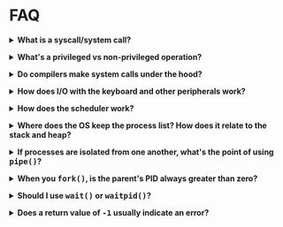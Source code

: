 # FAQ

<p><details><summary><b>What is a syscall/system call?</b></summary><p>

From a C programming perspective, you can think of a syscall as a function that
you call to get the OS to do something for you. It looks just like a regular function, but the behavior is different.

This is not a syscall:

```c
double x = sqrt(2);
```

You don't need any special access to hardware to compute a square root, so that just happens in _user space_ without involving the OS.

This _is_ a syscall:

```c
int fd = open("file.txt", O_CREAT|O_WRONLY);
```

Opening a file is something a regular user can't do (since they don't have
direct access to the hard disk). The `open()` syscall asks the OS to open the
file on the user's behalf. And the OS can agree or disagree to do that depending
on the user's authority level.

</p></details></p>

<!-- ===================================================================== -->

<p><details><summary><b>What's a privileged vs non-privileged operation?</b></summary><p>

Privileged operations need additional access to hardware or data that the user
is not normally allowed to access.

There are privileged instructions that a CPU won't execute unless in the proper
"supervisor" mode (sometimes called _ring-0_, or _system mode_ or _privileged
mode_).

An example might be accessing a file on a hard disk. A user cannot do this by
talking directly to the hardware. The user must request the OS do it on their
behalf using a syscall.

A non-privileged operation might be something like computing a square root. This
doesn't require any additional access to hardware, and the user program can do
this without asking the OS for anything.

Going between these modes is called a _context switch_. The state of the running
program is saved (so it can be restarted later), and then the OS kernel decides
what to do next. Sometimes it's executing a syscall on a process's behalf. Other
times it's scheduling an entirely different process to run.

```
        User mode           |          Privileged mode
        ---------           |          ---------------
compute square root         |
estimate pi                 |
open a file         <-------+------->    open syscall
compute pi/2                |
write to file       <-------+------->    write syscall
add 3 + 7                   |
```

</p></details></p>

<!-- ===================================================================== -->

<p><details><summary><b>Do compilers make system calls under the hood?</b></summary><p>

Yes.

Here's an example of a function that runs partly in user space, but then makes a syscall under the hood:

```c
printf("%d\n", x);
```

The `printf()` library function does all the hard work of converting `x` into a
string that can be printed, but actually outputting to the screen is a
privileged operation.

So under the hood, `printf()` calls the `write()` syscall to actually perform
the final output.

</p></details></p>

<!-- ===================================================================== -->

<p><details><summary><b>How does I/O with the keyboard and other peripherals work?</b></summary><p>

From a programming standpoint, virtually all I/O in a Unix-like system takes
place through the `read()` and `write()` syscalls. These send and receive arrays
of bytes to and from open files.

One of the files that's open by default is called _standard input_. This is
normally attached to the keyboard.

```c
char buf[10];

read(0, buf, 10); // Read 10 bytes from stdin, file descriptor 0
```

Another is _standard output_, normally attached to the screen.

```c
write(1, "Hello, world!\n", 14); // print to stdout, file descriptor 1
```

In Unix, the `/dev` directory contains a number of special _device files_ that
correspond to physical devices on the system. The usual method of accessing them
involves `open()`ing the file, then interacting with it with `read()`,
`write()`, `ioctl()`, and `fcntl()`. Of course, your user needs permission to
open the device file to make this work.

</p></details></p>

<!-- ===================================================================== -->

<p><details><summary><b>How does the scheduler work?</b></summary><p>

The _scheduler_ is a component inside the OS that decides which process needs to
run next. Your CPU might only have 4 or 8 cores, so it can actually only do that
many things at once.

But a Unix system might have 200 processes running at the same time, and those
200 processes have to be juggled across the few cores a CPU has.

Imagine a room with 200 reporters and they all want to ask the President a
question. But only one can ask a question at a time. The President calls on one
of the reporters to ask a question, answers, then calls on the next one. How
does the President decide which reporter to call on next? That is the job of the
scheduler.

The scheduler looks at all 200 processes and decides which one to run next.

Now, _how_ it decides is up to whatever scheduler algorithm is implemented.
Imagine you were the President selecting which reporter to call on next. There
are a number of algorithms you could use. (Choose randomly, go in order, choose
the ones you personally like the most, etc.)

But a good scheduling algorithm should give CPU time to processes that the user
expects to see a snappy response from, and less time to "background" processes
that can be delayed a bit.

The [multilevel feedback
queue](https://en.wikipedia.org/wiki/Multilevel_feedback_queue) is a popular
scheduling algorithm.

</p></details></p>

<!-- ===================================================================== -->

<p><details><summary><b>Where does the OS keep the process list? How does it relate to the stack and heap?</b></summary><p>

From an individual process's perspective on a modern OS, the process thinks it
has all the memory on the entire system to itself. It's an illusion, though,
brought about by the magic of [virtual
memory](https://en.wikipedia.org/wiki/Virtual_memory). This is where the
individual processes's stacks and heaps are kept.

So if the process thinks it has all the RAM, where are the process list and
other OS internals kept?

The OS kernel has its own bit of dedicated memory allocated to it, and all the
internal data (process list, etc.) are kept there.

Regular user processes have zero access to this data, except via syscalls or
some other mechanism that the OS explicitly allows.

</p></details></p>

<!-- ===================================================================== -->

<p><details><summary><b>If processes are isolated from one another, what's the point of using <tt>pipe()</tt>?</b></summary><p>

If you set up the `pipe()` _before_ the `fork()`, then both parent and child
have access to the pipe's file descriptors and they remain connected.

They can then use the pipe to send messages back and forth.

(Pipes are part of a collection of Unix calls known collectively as
_interprocess communication_.)

If you mistakenly call `pipe()` _after_ `fork()`, then the parent and child will
have their on separate, disconnected pipes, and there'd be no point in it.

</p></details></p>

<!-- ===================================================================== -->

<p><details><summary><b>When you <tt>fork()</tt>, is the parent's PID always greater than zero?</b></summary><p>

Yes.

But technically, _all_ PIDs are greater than zero.

`fork()` returns `0` to the child process, but the child process's PID is
some other positive number.

The `0` returned by `fork()` is a _sentinel value_ that allows the program to
determine which process is the parent and which is the child.

Any process can call `getpid()` to find out its PID. It can also call
`getppid()` to get the parent process's PID.

(There is no `getchildpid()` call, though, since a parent might have multiple
child processes. The only way for a parent to know the PID of its children is to
remember them from the return value from `fork()`.)

</p></details></p>

<!-- ===================================================================== -->

<p><details><summary><b>Should I use <tt>wait()</tt> or <tt>waitpid()</tt>?</b></summary><p>

`waitpid()` is just like wait, except it gives you more options. With
`waitpid()`, you can wait for specific processes to exit, or for processes in a
process group. You can also specify if you want the `waitpid()` call to block or
not if there are no zombie children waiting to be reaped.

Example where the calls to `wait()` are identical to `waitpid()`:

```c
wait(NULL);
waitpid(-1, NULL, 0);
```

```c
int status;

wait(&status); // Get exit status from child zombie
waitpid(-1, &status, 0);
```

And here's an example of using `waitpid()` to wait for all children that might
have died, but then continuing to run if there are no zombies remaining.

```c
printf("Reaping zombies...\n");

// WNOHANG causes waitpid() to return 0 if
// there are no zombies remaining:

while (waitpid(-1, NULL, WNOHANG) > 0);

printf("Done reaping zombies.n");
```

Normally `wait()` and `waitpid()` will _block_ (sleep) until they have something
to do. But if you specify `WNOHANG` to `waitpid()`, it will return `0`
immediately if there are no child zombies to reap.

</p></details></p>

<!-- ===================================================================== -->

<p><details><summary><b>Does a return value of <tt>-1</tt> usually indicate an error?</b></summary><p>

It's common in general, and really common with syscalls.

The usual pattern to:

1. Make a syscall.
2. See if the return value is `-1`.
3. Use `perror()` to print an error, or check `errno` to decide what to do.

Example where we try to open a non-existent file for reading:

```c
#include <stdio.h>
#include <stdlib.h>
#include <fcntl.h>

int main(void)
{
    int fd = open("nosuchfile.txt", O_RDONLY);

    if (fd == -1) {
        perror("Error opening file");
        exit(1);
    }
}
```

Output from the above:

```shell
$ ./foo
Error opening file: No such file or directory
```

You can also check the exact value of the `errno` global variable (from
`<errno.h>`) to see what specific error occurred and act on it.

In this example, we try to write to (and maybe create) the `/etc/passwd` file.
Normal users don't have permission to do this. (**NOTE**: don't run this as
`root`!)

```c
#include <stdio.h>
#include <stdlib.h>
#include <fcntl.h>
#include <errno.h>

int main(void)
{
    int fd = open("/etc/passwd", O_CREAT|O_WRONLY);

    if (fd == -1) {
        switch errno {
            case EACCES:
                printf("You don't have permission to open this file.\n");
                break;
            case ENOENT:
                printf("No such file.\n");
                break;
            case ENOSPC:
                printf("Disk full.\n");
                break;
            default:
                perror("Error opening file");
                break;
        }
        exit(1);
    }
}
```

When a normal user runs this, they see:

```shell
$ ./foo
You don't have permission to open this file.
```

The values you can check for with `errno` are listed in the man page for the
syscall in question.

</p></details></p>

<!--
TODO:
9)How do distributed systems work? 
-->

<!-- ===================================================================== -->

<!--
Template:

<p><details><summary><b></b></summary><p>
</p></details></p>
-->

